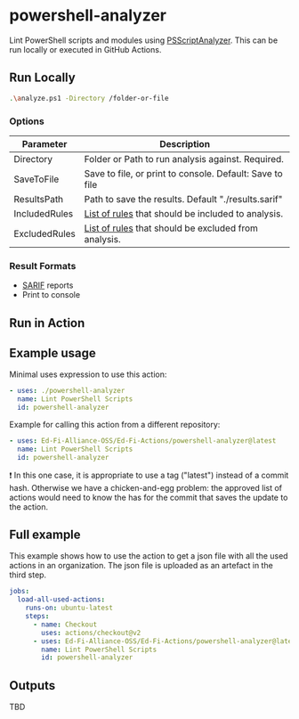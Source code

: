# powershell-analyzer

Lint PowerShell scripts and modules using [PSScriptAnalyzer](https://docs.microsoft.com/en-us/powershell/module/psscriptanalyzer). This can be run locally or executed in GitHub Actions.

## Run Locally

```bash
.\analyze.ps1 -Directory /folder-or-file
```

### Options

| Parameter          | Description                                    |
| ------------- | ---------------------------------------------- |
| Directory    | Folder or Path to run analysis against. Required.    |
| SaveToFile | Save to file, or print to console. Default: Save to file |
| ResultsPath | Path to save the results. Default "./results.sarif" |
| IncludedRules | [List of rules](https://docs.microsoft.com/en-us/powershell/utility-modules/psscriptanalyzer/rules/readme?view=ps-modules) that should be included to analysis. |
| ExcludedRules | [List of rules](https://docs.microsoft.com/en-us/powershell/utility-modules/psscriptanalyzer/rules/readme?view=ps-modules) that should be excluded from analysis. |

### Result Formats

- [SARIF](https://sarifweb.azurewebsites.net/) reports
- Print to console

## Run in Action

## Example usage

Minimal uses expression to use this action:

``` yaml
- uses: ./powershell-analyzer
  name: Lint PowerShell Scripts
  id: powershell-analyzer
```

Example for calling this action from a different repository:

```yml
- uses: Ed-Fi-Alliance-OSS/Ed-Fi-Actions/powershell-analyzer@latest
  name: Lint PowerShell Scripts
  id: powershell-analyzer
```

❗ In this one case, it is appropriate to use a tag ("latest") instead of a
commit hash. Otherwise we have a chicken-and-egg problem: the approved list of
actions would need to know the has for the commit that saves the update to the
action.

## Full example

This example shows how to use the action to get a json file with all the used
actions in an organization. The json file is uploaded as an artefact in the
third step.

``` yaml
jobs:
  load-all-used-actions:
    runs-on: ubuntu-latest
    steps:
      - name: Checkout
        uses: actions/checkout@v2
      - uses: Ed-Fi-Alliance-OSS/Ed-Fi-Actions/powershell-analyzer@latest
        name: Lint PowerShell Scripts
        id: powershell-analyzer
```

## Outputs

TBD
